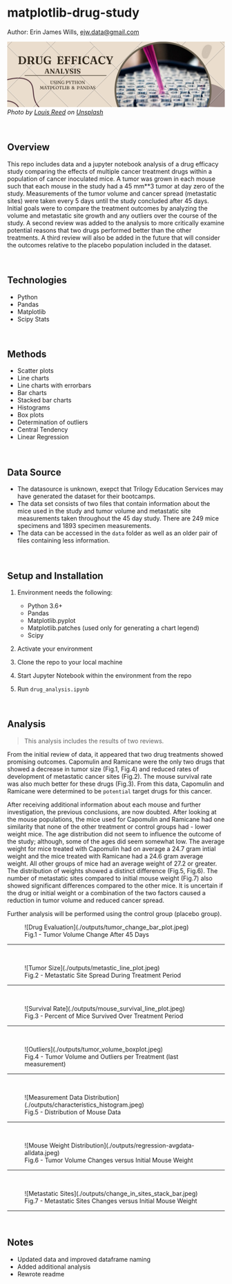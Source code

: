# matplotlib-drug-study  

Author:  Erin James Wills, ejw.data@gmail.com  

![Analysis of Mouse Drug Data](./images/drug-efficacy-matplotlib.png)  
<cite>Photo by [Louis Reed](https://unsplash.com/@_louisreed?utm_source=unsplash&utm_medium=referral&utm_content=creditCopyText) on [Unsplash](https://unsplash.com/s/photos/lab-rat?utm_source=unsplash&utm_medium=referral&utm_content=creditCopyText)</cite>  

<br>  

## Overview  
This repo includes data and a jupyter notebook analysis of a drug efficacy study comparing the effects of multiple cancer treatment drugs within a population of cancer inoculated mice.  A tumor was grown in each mouse such that each mouse in the study had a 45 mm**3 tumor at day zero of the study.  Measurements of the tumor volume and cancer spread (metastatic sites) were taken every 5 days until the study concluded after 45 days.  Initial goals were to compare the treatment outcomes by analyzing the volume and metastatic site growth and any outliers over the course of the study.  A second review was added to the analysis to more critically examine potential reasons that two drugs performed better than the other treatments.  A third review will also be added in the future that will consider the outcomes relative to the placebo population included in the dataset.     

<br>  

## Technologies  
*  Python
*  Pandas
*  Matplotlib
*  Scipy Stats  

<br>

## Methods  
*  Scatter plots
*  Line charts 
*  Line charts with errorbars  
*  Bar charts   
*  Stacked bar charts
*  Histograms
*  Box plots  
*  Determination of outliers
*  Central Tendency
*  Linear Regression  

<br>

## Data Source  
*  The datasource is unknown, exepct that Trilogy Education Services may have generated the dataset for their bootcamps.  
*  The data set consists of two files that contain information about the mice used in the study and tumor volume and metastatic site measurements taken throughout the 45 day study.  There are 249 mice specimens and 1893 specimen measurements.  
*  The data can be accessed in the `data` folder as well as an older pair of files containing less information.  

<br>  

## Setup and Installation  
1. Environment needs the following:  
    *  Python 3.6+  
    *  Pandas
    *  Matplotlib.pyplot
    *  Matplotlib.patches  (used only for generating a chart legend)
    *  Scipy

1. Activate your environment
1. Clone the repo to your local machine
1. Start Jupyter Notebook within the environment from the repo
1. Run `drug_analysis.ipynb` 

<br>

## Analysis  

> This analysis includes the results of two reviews.  

From the initial review of data, it appeared that two drug treatments showed promising outcomes.  Capomulin and Ramicane were the only two drugs that showed a decrease in tumor size (Fig.1, Fig.4) and reduced rates of development of metastatic cancer sites (Fig.2). The mouse survival rate was also much better for these drugs (Fig.3).  From this data, Capomulin and Ramicane were determined to be `potential` target drugs for this cancer.   

After receiving additional information about each mouse and further investigation, the previous conclusions, are now doubted.  After looking at the mouse populations, the mice used for Capomulin and Ramicane had one similarity that none of the other treatment or control groups had - lower weight mice.  The age distribution did not seem to influence the outcome of the study; although, some of the ages did seem somewhat low.  The average weight for mice treated with Capomulin had on average a 24.7 gram intial weight and the mice treated with Ramicane had a 24.6 gram average weight.  All other groups of mice had an average weight of 27.2 or greater.  The distribution of weights showed a distinct difference (Fig.5, Fig.6).  The number of metastatic sites compared to initial mouse weight (Fig.7) also showed significant differences compared to the other mice.    It is uncertain if the drug or initial weight or a combination of the two factors caused a reduction in tumor volume and reduced cancer spread.  

Further analysis will be performed using the control group (placebo group).


<figure>
![Drug Evaluation](./outputs/tumor_change_bar_plot.jpeg)
<figcaption>Fig.1 - Tumor Volume Change After 45 Days </figcaption>  
</figure>
<hr>

<br>

<figure>
![Tumor Size](./outputs/metastic_line_plot.jpeg)
<figcaption>Fig.2 - Metastatic Site Spread During Treatment Period</figcaption>
</figure>
<hr>

<br>

<figure>
![Survival Rate](./outputs/mouse_survival_line_plot.jpeg)  
<figcaption>Fig.3 - Percent of Mice Survived Over Treatment Period </figcaption>
</figure>
<hr>

<br>

<figure>
![Outliers](./outputs/tumor_volume_boxplot.jpeg)
<figcaption>Fig.4 - Tumor Volume and Outliers per Treatment (last measurement) </figcaption>
</figure>
<hr>

<br>

<figure>
![Measurement Data Distribution](./outputs/characteristics_histogram.jpeg)
<figcaption>Fig.5 - Distribution of Mouse Data</figcaption>
</figure>
<hr>

<br>

<figure>
![Mouse Weight Distribution](./outputs/regression-avgdata-alldata.jpeg)
<figcaption>Fig.6 - Tumor Volume Changes versus Initial Mouse Weight</figcaption>
</figure>
<hr>

<br>

<figure>
![Metastatic Sites](./outputs/change_in_sites_stack_bar.jpeg)
<figcaption>Fig.7 - Metastatic Sites Changes versus Initial Mouse Weight</figcaption>
</figure>
<hr>

<br>

## Notes
*  Updated data and improved dataframe naming
*  Added additional analysis
*  Rewrote readme